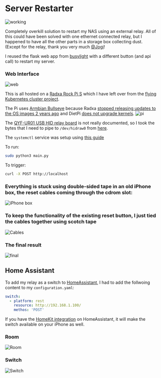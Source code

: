 # Server Restarter

![working](images/working.gif)

Completely overkill solution to restart my NAS using an external relay. All of this could have been solved with one ethernet connected relay, but I happened to have all the other parts in a storage box collecting dust. (Except for the relay, thank you very much [@Jogi](https://github.com/jogi-k)!

I reused the flask web app from [busylight](https://github.com/danacr/busylight) with a different button (and api call) to restart my server.

### Web Interface
![web](./images/IMG_0487.jpeg)

This is all hosted on a [Radxa Rock Pi S](https://wiki.radxa.com/RockpiS) which I have left over from the [flying Kubernetes cluster project](https://github.com/danacr/Kubernetes-The-Fun-Way/tree/master/02-kubernetes-operator-for-drones).

The Pi uses [Armbian Bullseye](https://www.armbian.com/rockpi-s/) because Radxa [stopped releasing updates to the OS images 2 years ago](https://wiki.radxa.com/RockpiS/downloads) and DietPi [does not upgrade kernels](https://dietpi.com/forum/t/kernel-5-16/6154/2).
![pi](images/pi.jpeg)

The [QYF-UR01 USB HID relay board](https://de.aliexpress.com/i/4000280363602.html?gatewayAdapt=glo2deu) is not really documented, so I took the bytes that I need to pipe to `/dev/hidraw0` from [here](https://github.com/zwizwa/usb_relay_ch551g).

The `systemctl` service was setup using [this guide](https://medium.com/codex/setup-a-python-script-as-a-service-through-systemctl-systemd-f0cc55a42267)

To run:
```bash
sudo python3 main.py
```

To trigger:
```bash
curl -X POST http://localhost
```

### Everything is stuck using double-sided tape in an old iPhone box, the reset cables coming through the cdrom slot:
![iPhone box](images/IMG_0462.jpeg)

### To keep the functionality of the existing reset button, I just tied the cables together using scotch tape
![Cables](images/IMG_0463.jpeg)

### The final result
![final](images/IMG_0467.jpeg)

## Home Assistant

To add my relay as a switch to [HomeAssistant](https://www.home-assistant.io/), I had to add the follwoing content to my `configuration.yaml`:
```yaml
switch:
  - platform: rest
    resource: http://192.168.1.100/
    methos: 'POST'
```

If you have the [HomeKit integration](https://www.home-assistant.io/integrations/homekit/) on HomeAssistant, it will make the switch available on your iPhone as well.
### Room
![Room](./images/IMG_0486.jpeg)
### Switch
![Switch](./images/IMG_0485.jpeg)
